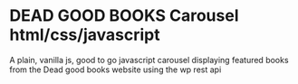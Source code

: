 DEAD GOOD BOOKS Carousel html/css/javascript
============================================

A plain, vanilla js, good to go javascript carousel displaying featured books from the Dead good books website using the wp rest api

